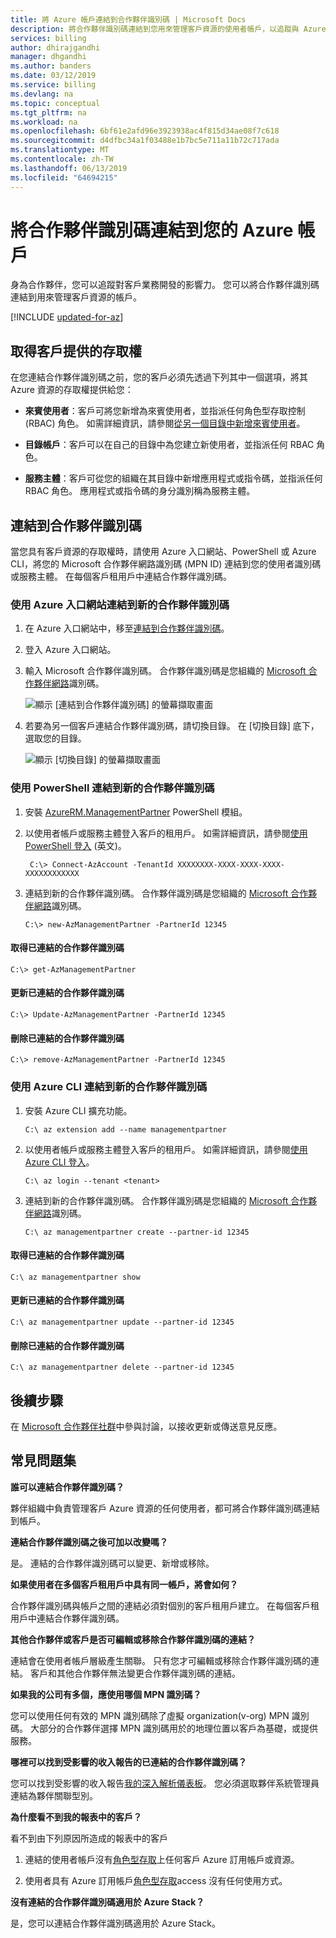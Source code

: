 ```yaml
---
title: 將 Azure 帳戶連結到合作夥伴識別碼 | Microsoft Docs
description: 將合作夥伴識別碼連結到您用來管理客戶資源的使用者帳戶，以追蹤與 Azure 客戶的業務開發情況。
services: billing
author: dhirajgandhi
manager: dhgandhi
ms.author: banders
ms.date: 03/12/2019
ms.service: billing
ms.devlang: na
ms.topic: conceptual
ms.tgt_pltfrm: na
ms.workload: na
ms.openlocfilehash: 6bf61e2afd96e3923938ac4f815d34ae08f7c618
ms.sourcegitcommit: d4dfbc34a1f03488e1b7bc5e711a11b72c717ada
ms.translationtype: MT
ms.contentlocale: zh-TW
ms.lasthandoff: 06/13/2019
ms.locfileid: "64694215"
---
```

# <a name="link-a-partner-id-to-your-azure-accounts"></a>將合作夥伴識別碼連結到您的 Azure 帳戶

身為合作夥伴，您可以追蹤對客戶業務開發的影響力。 您可以將合作夥伴識別碼連結到用來管理客戶資源的帳戶。

[!INCLUDE [updated-for-az](../../includes/updated-for-az.md)]

## <a name="get-access-from-your-customer"></a>取得客戶提供的存取權

在您連結合作夥伴識別碼之前，您的客戶必須先透過下列其中一個選項，將其 Azure 資源的存取權提供給您：

- **來賓使用者**：客戶可將您新增為來賓使用者，並指派任何角色型存取控制 (RBAC) 角色。 如需詳細資訊，請參閱[從另一個目錄中新增來賓使用者](https://docs.microsoft.com/azure/active-directory/active-directory-b2b-what-is-azure-ad-b2b)。

- **目錄帳戶**：客戶可以在自己的目錄中為您建立新使用者，並指派任何 RBAC 角色。

- **服務主體**：客戶可從您的組織在其目錄中新增應用程式或指令碼，並指派任何 RBAC 角色。 應用程式或指令碼的身分識別稱為服務主體。

## <a name="link-to-a-partner-id"></a>連結到合作夥伴識別碼

當您具有客戶資源的存取權時，請使用 Azure 入口網站、PowerShell 或 Azure CLI，將您的 Microsoft 合作夥伴網路識別碼 (MPN ID) 連結到您的使用者識別碼或服務主體。 在每個客戶租用戶中連結合作夥伴識別碼。

### <a name="use-the-azure-portal-to-link-to-a-new-partner-id"></a>使用 Azure 入口網站連結到新的合作夥伴識別碼

1. 在 Azure 入口網站中，移至[連結到合作夥伴識別碼](https://portal.azure.com/#blade/Microsoft_Azure_Billing/managementpartnerblade)。

2. 登入 Azure 入口網站。

3. 輸入 Microsoft 合作夥伴識別碼。 合作夥伴識別碼是您組織的 [Microsoft 合作夥伴網路](https://partner.microsoft.com/)識別碼。

   ![顯示 [連結到合作夥伴識別碼] 的螢幕擷取畫面](./media/billing-link-partner-id/link-partner-ID.PNG)

4. 若要為另一個客戶連結合作夥伴識別碼，請切換目錄。 在 [切換目錄]  底下，選取您的目錄。

   ![顯示 [切換目錄] 的螢幕擷取畫面](./media/billing-link-partner-id/directory-switcher.png)

### <a name="use-powershell-to-link-to-a-new-partner-id"></a>使用 PowerShell 連結到新的合作夥伴識別碼

1. 安裝 [AzureRM.ManagementPartner](https://www.powershellgallery.com/packages/AzureRM.ManagementPartner) PowerShell 模組。

2. 以使用者帳戶或服務主體登入客戶的租用戶。 如需詳細資訊，請參閱[使用 PowerShell 登入](https://docs.microsoft.com/powershell/azure/authenticate-azureps) \(英文\)。

   ```azurepowershell-interactive
    C:\> Connect-AzAccount -TenantId XXXXXXXX-XXXX-XXXX-XXXX-XXXXXXXXXXXX
   ```

3. 連結到新的合作夥伴識別碼。 合作夥伴識別碼是您組織的 [Microsoft 合作夥伴網路](https://partner.microsoft.com/)識別碼。

    ```azurepowershell-interactive
    C:\> new-AzManagementPartner -PartnerId 12345
    ```

#### <a name="get-the-linked-partner-id"></a>取得已連結的合作夥伴識別碼
```azurepowershell-interactive
C:\> get-AzManagementPartner
```

#### <a name="update-the-linked-partner-id"></a>更新已連結的合作夥伴識別碼
```azurepowershell-interactive
C:\> Update-AzManagementPartner -PartnerId 12345
```
#### <a name="delete-the-linked-partner-id"></a>刪除已連結的合作夥伴識別碼
```azurepowershell-interactive
C:\> remove-AzManagementPartner -PartnerId 12345
```

### <a name="use-the-azure-cli-to-link-to-a-new-partner-id"></a>使用 Azure CLI 連結到新的合作夥伴識別碼
1. 安裝 Azure CLI 擴充功能。

    ```azurecli-interactive
    C:\ az extension add --name managementpartner
    ```

2. 以使用者帳戶或服務主體登入客戶的租用戶。 如需詳細資訊，請參閱[使用 Azure CLI 登入](https://docs.microsoft.com/cli/azure/authenticate-azure-cli?view=azure-cli-latest)。

    ```azurecli-interactive
    C:\ az login --tenant <tenant>
    ```

3. 連結到新的合作夥伴識別碼。 合作夥伴識別碼是您組織的 [Microsoft 合作夥伴網路](https://partner.microsoft.com/)識別碼。

     ```azurecli-interactive
     C:\ az managementpartner create --partner-id 12345
      ```  

#### <a name="get-the-linked-partner-id"></a>取得已連結的合作夥伴識別碼
```azurecli-interactive
C:\ az managementpartner show
```

#### <a name="update-the-linked-partner-id"></a>更新已連結的合作夥伴識別碼
```azurecli-interactive
C:\ az managementpartner update --partner-id 12345
```

#### <a name="delete-the-linked-partner-id"></a>刪除已連結的合作夥伴識別碼
```azurecli-interactive
C:\ az managementpartner delete --partner-id 12345
```

## <a name="next-steps"></a>後續步驟

在 [Microsoft 合作夥伴社群](https://aka.ms/PALdiscussion)中參與討論，以接收更新或傳送意見反應。

## <a name="frequently-asked-questions"></a>常見問題集

**誰可以連結合作夥伴識別碼？**

夥伴組織中負責管理客戶 Azure 資源的任何使用者，都可將合作夥伴識別碼連結到帳戶。

**連結合作夥伴識別碼之後可加以改變嗎？**

是。 連結的合作夥伴識別碼可以變更、新增或移除。

**如果使用者在多個客戶租用戶中具有同一帳戶，將會如何？**

合作夥伴識別碼與帳戶之間的連結必須對個別的客戶租用戶建立。 在每個客戶租用戶中連結合作夥伴識別碼。

**其他合作夥伴或客戶是否可編輯或移除合作夥伴識別碼的連結？**

連結會在使用者帳戶層級產生關聯。 只有您才可編輯或移除合作夥伴識別碼的連結。 客戶和其他合作夥伴無法變更合作夥伴識別碼的連結。


**如果我的公司有多個，應使用哪個 MPN 識別碼？**

您可以使用任何有效的 MPN 識別碼除了虛擬 organization(v-org) MPN 識別碼。 大部分的合作夥伴選擇 MPN 識別碼用於的地理位置以客戶為基礎，或提供服務。

**哪裡可以找到受影響的收入報告的已連結的合作夥伴識別碼？**

您可以找到受影響的收入報告[我的深入解析儀表板](https://partner.microsoft.com/membership/reports/myinsights)。 您必須選取夥伴系統管理員連結為夥伴關聯型別。

**為什麼看不到我的報表中的客戶？**

看不到由下列原因所造成的報表中的客戶

1. 連結的使用者帳戶沒有[角色型存取](https://docs.microsoft.com/azure/role-based-access-control/overview)上任何客戶 Azure 訂用帳戶或資源。

2. 使用者具有 Azure 訂用帳戶[角色型存取](https://docs.microsoft.com/azure/role-based-access-control/overview)access 沒有任何使用方式。

**沒有連結的合作夥伴識別碼適用於 Azure Stack？**

是，您可以連結合作夥伴識別碼適用於 Azure Stack。
